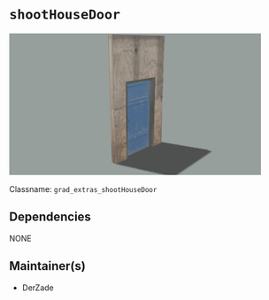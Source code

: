 # `shootHouseDoor`

![](./data/editorPreview.jpg)

Classname: `grad_extras_shootHouseDoor`

## Dependencies
NONE

## Maintainer(s)
- DerZade
